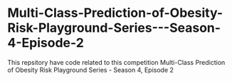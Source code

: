 # Multi-Class-Prediction-of-Obesity-Risk-Playground-Series---Season-4-Episode-2
This repsitory have code related to this competition Multi-Class Prediction of Obesity Risk Playground Series - Season 4, Episode 2
